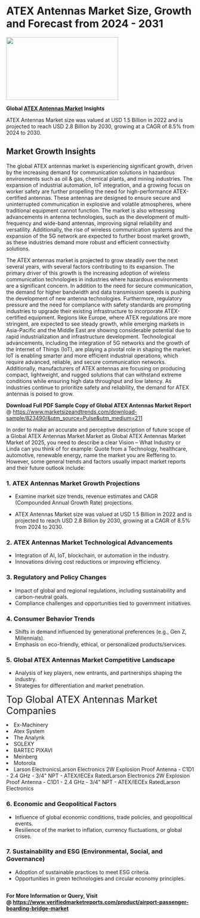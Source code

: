 <H1>ATEX Antennas Market Size, Growth and Forecast from 2024 - 2031</H1><img class="aligncenter size-medium wp-image-584254" src="https://thirdeyenews.in/wp-content/uploads/2024/09/Global-Market-Research-300x168.jpeg" alt="" width="300" height="168" /><p><strong>Global&nbsp;<a href="https://www.marketsizeandtrends.com/download-sample/823490/&amp;utm_source=Pulse&amp;utm_medium=211">ATEX Antennas Market</a> Insights</strong></p><p>ATEX Antennas Market size was valued at USD 1.5 Billion in 2022 and is projected to reach USD 2.8 Billion by 2030, growing at a CAGR of 8.5% from 2024 to 2030.</p><p><h2>Market Growth Insights</h2> <p>The global ATEX antennas market is experiencing significant growth, driven by the increasing demand for communication solutions in hazardous environments such as oil & gas, chemical plants, and mining industries. The expansion of industrial automation, IoT integration, and a growing focus on worker safety are further propelling the need for high-performance ATEX-certified antennas. These antennas are designed to ensure secure and uninterrupted communication in explosive and volatile atmospheres, where traditional equipment cannot function. The market is also witnessing advancements in antenna technologies, such as the development of multi-frequency and wide-band antennas, improving signal reliability and versatility. Additionally, the rise of wireless communication systems and the expansion of the 5G network are expected to further boost market growth, as these industries demand more robust and efficient connectivity solutions. </p> <p>The ATEX antennas market is projected to grow steadily over the next several years, with several factors contributing to its expansion. The primary driver of this growth is the increasing adoption of wireless communication technologies in industries where hazardous environments are a significant concern. In addition to the need for secure communication, the demand for higher bandwidth and data transmission speeds is pushing the development of new antenna technologies. Furthermore, regulatory pressure and the need for compliance with safety standards are prompting industries to upgrade their existing infrastructure to incorporate ATEX-certified equipment. Regions like Europe, where ATEX regulations are more stringent, are expected to see steady growth, while emerging markets in Asia-Pacific and the Middle East are showing considerable potential due to rapid industrialization and infrastructure development. Technological advancements, including the integration of 5G networks and the growth of the Internet of Things (IoT), are playing a pivotal role in shaping the market. IoT is enabling smarter and more efficient industrial operations, which require advanced, reliable, and secure communication networks. Additionally, manufacturers of ATEX antennas are focusing on producing compact, lightweight, and rugged solutions that can withstand extreme conditions while ensuring high data throughput and low latency. As industries continue to prioritize safety and reliability, the demand for ATEX antennas is poised to grow. </p><p><span class=""><strong>Download Full PDF Sample Copy of Global ATEX Antennas Market Report</strong> @ <a href="https://www.marketsizeandtrends.com/download-sample/823490/&amp;utm_source=Pulse&amp;utm_medium=211" target="_blank">https://www.marketsizeandtrends.com/download-sample/823490/&amp;utm_source=Pulse&amp;utm_medium=211</a></span></p><p>In order to make an accurate and perceptive description of future scope of a Global&nbsp;ATEX Antennas Market Market as Global&nbsp;ATEX Antennas Market Market of 2025, you need to describe a clear Vision &ndash; What Industry or Linda can you think of for example: Quote from a Technology, healthcare, automotive, renewable energy, name the market you are Reffering to. However, some general trends and factors usually impact market reports and their future outlook include:</p><h3>1.&nbsp;<strong>ATEX Antennas Market Growth Projections</strong></h3><ul><li>Examine market size trends, revenue estimates and CAGR (Compounded Annual Growth Rate) projections.</li><li><p>ATEX Antennas Market size was valued at USD 1.5 Billion in 2022 and is projected to reach USD 2.8 Billion by 2030, growing at a CAGR of 8.5% from 2024 to 2030.</p></li></ul><h3>2.&nbsp;<strong>ATEX Antennas Market Technological Advancements</strong></h3><ul><li>Integration of AI, IoT, blockchain, or automation in the industry.</li><li>Innovations driving cost reductions or improving efficiency.</li></ul><h3>3.&nbsp;<strong>Regulatory and Policy Changes</strong></h3><ul><li>Impact of global and regional regulations, including sustainability and carbon-neutral goals.</li><li>Compliance challenges and opportunities tied to government initiatives.</li></ul><h3>4.&nbsp;<strong>Consumer Behavior Trends</strong></h3><ul><li>Shifts in demand influenced by generational preferences (e.g., Gen Z, Millennials).</li><li>Emphasis on eco-friendly, ethical, or personalized products/services.</li></ul><h3>5.&nbsp;<strong>Global ATEX Antennas Market Competitive Landscape</strong></h3><ul><li>Analysis of key players, new entrants, and partnerships shaping the industry.</li><li>Strategies for differentiation and market penetration.</li></ul><p data-pm-slice="1 1 []"><span style="color: inherit; font-family: inherit; font-size: 25px;">Top Global ATEX Antennas Market Companies</span></p><div class="" data-test-id=""><p><li>Ex-Machinery</li><li> Atex System</li><li> The Analynk</li><li> SOLEXY</li><li> BARTEC PIXAVI</li><li> Meinberg</li><li> Motorola</li><li> Larson ElectronicsLarson Electronics 2W Explosion Proof Antenna - C1D1 - 2.4 GHz - 3/4" NPT - ATEX/IECEx RatedLarson Electronics 2W Explosion Proof Antenna - C1D1 - 2.4 GHz - 3/4" NPT - ATEX/IECEx RatedLarson Electronics</li></p></div><h3>6.&nbsp;<strong>Economic and Geopolitical Factors</strong></h3><ul><li>Influence of global economic conditions, trade policies, and geopolitical events.</li><li>Resilience of the market to inflation, currency fluctuations, or global crises.</li></ul><h3>7.&nbsp;<strong>Sustainability and ESG (Environmental, Social, and Governance)</strong></h3><ul><li>Adoption of sustainable practices to meet ESG criteria.</li><li>Opportunities in green technologies and circular economy principles.</li></ul><h2><strong style="font-size: 14px;">For More Information or Query, Visit @&nbsp;</strong><a style="background-color: #ffffff; font-size: 14px;" href="https://www.marketsizeandtrends.com/report/atex-antennas-market/" target="_blank">https://www.verifiedmarketreports.com/product/airport-passenger-boarding-bridge-market</a></h2>
